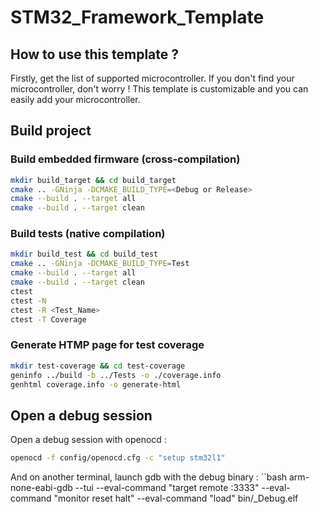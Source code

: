 # STM32_Framework_Template
## How to use this template ?
Firstly, get the list of supported microcontroller.
If you don't find your microcontroller, don't worry !
This template is customizable and you can easily add your microcontroller.
## Build project
### Build embedded firmware (cross-compilation)
```bash
mkdir build_target && cd build_target
cmake .. -GNinja -DCMAKE_BUILD_TYPE=<Debug or Release>
cmake --build . --target all
cmake --build . --target clean
```
### Build tests (native compilation)
```bash
mkdir build_test && cd build_test
cmake .. -GNinja -DCMAKE_BUILD_TYPE=Test
cmake --build . --target all
cmake --build . --target clean
ctest
ctest -N
ctest -R <Test_Name>
ctest -T Coverage
```
### Generate HTMP page for test coverage
```bash
mkdir test-coverage && cd test-coverage
geninfo ../build -b ../Tests -o ./coverage.info
genhtml coverage.info -o generate-html
```
## Open a debug session
Open a debug session with openocd :
```bash
openocd -f config/openocd.cfg -c "setup stm32l1"
```
And on another terminal, launch gdb with the debug binary :
``bash
arm-none-eabi-gdb --tui --eval-command "target remote :3333" --eval-command "monitor reset halt" --eval-command "load" bin/<Your board>_Debug.elf
```